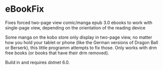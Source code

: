 # eBookFix
Fixes forced two-page view comic/manga epub 3.0 ebooks to work with single-page view, depending on the orientation of the reading device


Some manga on the kobo store only display in two-page view, no matter how you hold your tablet or phone (like the German versions of Dragon Ball or Berserk), this little programm attempts to fix those. Only works with drm free books (or books that have their drm removed).

Build in and requires dotnet 6.0.
